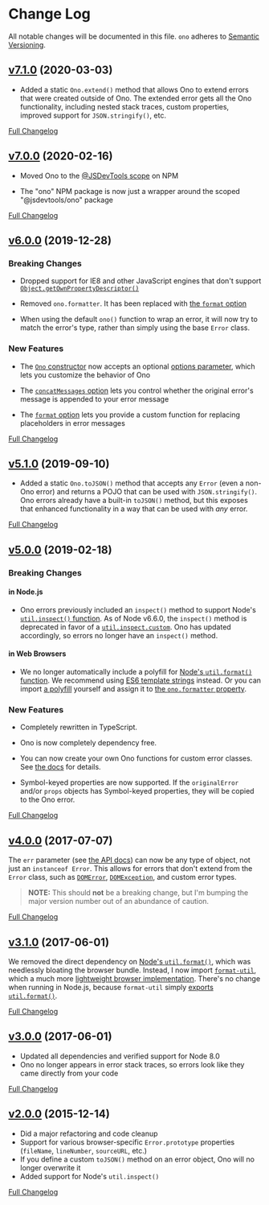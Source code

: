 Change Log
=======================================
All notable changes will be documented in this file.
`ono` adheres to [Semantic Versioning](https://semver.org/).



[v7.1.0](https://github.com/JS-DevTools/ono/tree/v7.1.0) (2020-03-03)
----------------------------------------------------------------------------------------------------

- Added a static `Ono.extend()` method that allows Ono to extend errors that were created outside of Ono. The extended error gets all the Ono functionality, including nested stack traces, custom properties, improved support for `JSON.stringify()`, etc.


[Full Changelog](https://github.com/JS-DevTools/ono/compare/v7.0.1...v7.1.0)



[v7.0.0](https://github.com/JS-DevTools/ono/tree/v7.0.0) (2020-02-16)
----------------------------------------------------------------------------------------------------

- Moved Ono to the [@JSDevTools scope](https://www.npmjs.com/org/jsdevtools) on NPM

- The "ono" NPM package is now just a wrapper around the scoped "@jsdevtools/ono" package


[Full Changelog](https://github.com/JS-DevTools/ono/compare/v6.0.1...v7.0.0)



[v6.0.0](https://github.com/JS-DevTools/ono/tree/v6.0.0) (2019-12-28)
----------------------------------------------------------------------------------------------------

### Breaking Changes

- Dropped support for IE8 and other JavaScript engines that don't support [`Object.getOwnPropertyDescriptor()`](https://developer.mozilla.org/en-US/docs/Web/JavaScript/Reference/Global_Objects/Object/getOwnPropertyDescriptor)

- Removed `ono.formatter`.  It has been replaced with [the `format` option](https://github.com/JS-DevTools/ono#format-option)

- When using the default `ono()` function to wrap an error, it will now try to match the error's type, rather than simply using the base `Error` class.

### New Features

- The [`Ono` constructor](https://github.com/JS-DevTools/ono#onoerror-options) now accepts an optional [options parameter](https://github.com/JS-DevTools/ono#options), which lets you customize the behavior of Ono

- The [`concatMessages` option](https://github.com/JS-DevTools/ono#concatmessages-option) lets you control whether the original error's message is appended to your error message

- The [`format` option](https://github.com/JS-DevTools/ono#format-option) lets you provide a custom function for replacing placeholders in error messages

[Full Changelog](https://github.com/JS-DevTools/ono/compare/v5.1.0...v6.0.0)



[v5.1.0](https://github.com/JS-DevTools/ono/tree/v5.1.0) (2019-09-10)
----------------------------------------------------------------------------------------------------

- Added a static `Ono.toJSON()` method that accepts any `Error` (even a non-Ono error) and returns a POJO that can be used with `JSON.stringify()`.  Ono errors already have a built-in `toJSON()` method, but this exposes that enhanced functionality in a way that can be used with _any_ error.

[Full Changelog](https://github.com/JS-DevTools/ono/compare/v5.0.2...v5.1.0)



[v5.0.0](https://github.com/JS-DevTools/ono/tree/v5.0.0) (2019-02-18)
----------------------------------------------------------------------------------------------------
### Breaking Changes

#### in Node.js

- Ono errors previously included an `inspect()` method to support Node's [`util.inspect()` function](https://nodejs.org/api/util.html#util_util_inspect_object_options).  As of Node v6.6.0, the `inspect()` method is deprecated in favor of a [`util.inspect.custom`](https://nodejs.org/api/util.html#util_util_inspect_custom).  Ono has updated accordingly, so errors no longer have an `inspect()` method.

#### in Web Browsers

- We no longer automatically include a polyfill for [Node's `util.format()` function](https://nodejs.org/api/util.html#util_util_format_format_args).  We recommend using [ES6 template strings](https://developer.mozilla.org/en-US/docs/Web/JavaScript/Reference/Template_literals) instead. Or you can import [a polyfill](https://github.com/tmpfs/format-util) yourself and assign it to [the `ono.formatter` property](https://jstools.dev/ono/#onoformatter).

### New Features

- Completely rewritten in TypeScript.

- Ono is now completely dependency free.

- You can now create your own Ono functions for custom error classes.  See [the docs](https://jstools.dev/ono/#custom-error-classes) for details.

- Symbol-keyed properties are now supported.  If the `originalError` and/or `props` objects has Symbol-keyed properties, they will be copied to the Ono error.

[Full Changelog](https://github.com/JS-DevTools/ono/compare/v4.0.11...v5.0.0)



[v4.0.0](https://github.com/JS-DevTools/ono/tree/v4.0.0) (2017-07-07)
----------------------------------------------------------------------------------------------------
The `err` parameter (see [the API docs](https://github.com/JS-DevTools/ono#api)) can now be any type of object, not just an `instanceof Error`. This allows for errors that don't extend from the `Error` class, such as [`DOMError`](https://developer.mozilla.org/en-US/docs/Web/API/DOMError), [`DOMException`](https://developer.mozilla.org/en-US/docs/Web/API/DOMException), and custom error types.

> **NOTE:** This should **not** be a breaking change, but I'm bumping the major version number out of an abundance of caution.

[Full Changelog](https://github.com/JS-DevTools/ono/compare/v3.1.0...v4.0.0)



[v3.1.0](https://github.com/JS-DevTools/ono/tree/v3.1.0) (2017-06-01)
----------------------------------------------------------------------------------------------------
We removed the direct dependency on [Node's `util.format()`](https://nodejs.org/api/util.html#util_util_format_format_args), which was needlessly bloating the browser bundle. Instead, I now import [`format-util`](https://www.npmjs.com/package/format-util), which a much more [lightweight browser implementation](https://github.com/tmpfs/format-util/blob/f88c550ef10c5aaadc15a7ebab595f891bb385e1/format.js).  There's no change when running in Node.js, because `format-util` simply [exports `util.format()`](https://github.com/tmpfs/format-util/blob/392628c5d45e558589f2f19ffb9d79d4b5540010/index.js#L1).

[Full Changelog](https://github.com/JS-DevTools/ono/compare/v3.0.0...v3.1.0)



[v3.0.0](https://github.com/JS-DevTools/ono/tree/v3.0.0) (2017-06-01)
----------------------------------------------------------------------------------------------------
- Updated all dependencies and verified support for Node 8.0
- Ono no longer appears in error stack traces, so errors look like they came directly from your code

[Full Changelog](https://github.com/JS-DevTools/ono/compare/v2.0.0...v3.0.0)



[v2.0.0](https://github.com/JS-DevTools/ono/tree/v2.0.0) (2015-12-14)
----------------------------------------------------------------------------------------------------
- Did a major refactoring and code cleanup
- Support for various browser-specific `Error.prototype` properties (`fileName`, `lineNumber`, `sourceURL`, etc.)
- If you define a custom `toJSON()` method on an error object, Ono will no longer overwrite it
- Added support for Node's `util.inspect()`

[Full Changelog](https://github.com/JS-DevTools/ono/compare/v1.0.22...v2.0.0)
